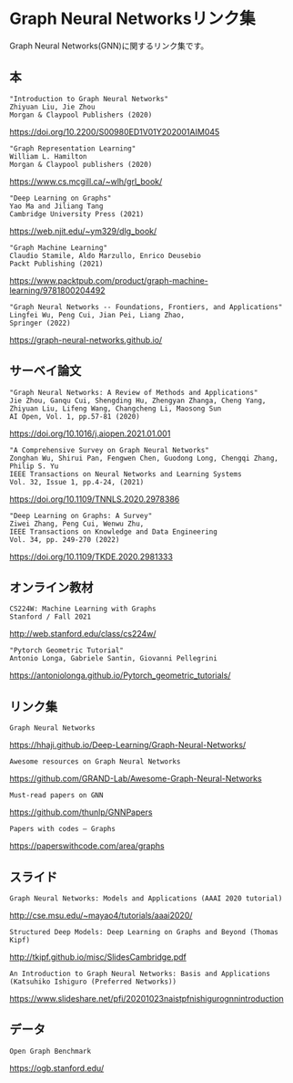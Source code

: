 # Graph Neural Networksリンク集
Graph Neural Networks(GNN)に関するリンク集です。

## 本
    "Introduction to Graph Neural Networks"
    Zhiyuan Liu, Jie Zhou
    Morgan & Claypool Publishers (2020)
https://doi.org/10.2200/S00980ED1V01Y202001AIM045

    "Graph Representation Learning"
    William L. Hamilton
    Morgan & Claypool publishers (2020)
https://www.cs.mcgill.ca/~wlh/grl_book/

    "Deep Learning on Graphs"
    Yao Ma and Jiliang Tang
    Cambridge University Press (2021)
https://web.njit.edu/~ym329/dlg_book/

    "Graph Machine Learning"
    Claudio Stamile, Aldo Marzullo, Enrico Deusebio 
    Packt Publishing (2021)
https://www.packtpub.com/product/graph-machine-learning/9781800204492

    "Graph Neural Networks -- Foundations, Frontiers, and Applications"
    Lingfei Wu, Peng Cui, Jian Pei, Liang Zhao, 
    Springer (2022)
https://graph-neural-networks.github.io/

## サーベイ論文
    "Graph Neural Networks: A Review of Methods and Applications"
    Jie Zhou, Ganqu Cui, Shengding Hu, Zhengyan Zhanga, Cheng Yang, Zhiyuan Liu, Lifeng Wang, Changcheng Li, Maosong Sun
    AI Open, Vol. 1, pp.57-81 (2020)
https://doi.org/10.1016/j.aiopen.2021.01.001

    "A Comprehensive Survey on Graph Neural Networks"
    Zonghan Wu, Shirui Pan, Fengwen Chen, Guodong Long, Chengqi Zhang, Philip S. Yu
    IEEE Transactions on Neural Networks and Learning Systems
    Vol. 32, Issue 1, pp.4-24, (2021)
https://doi.org/10.1109/TNNLS.2020.2978386

    "Deep Learning on Graphs: A Survey"
    Ziwei Zhang, Peng Cui, Wenwu Zhu,
    IEEE Transactions on Knowledge and Data Engineering
    Vol. 34, pp. 249-270 (2022)
https://doi.org/10.1109/TKDE.2020.2981333

## オンライン教材
    CS224W: Machine Learning with Graphs
    Stanford / Fall 2021
http://web.stanford.edu/class/cs224w/

    "Pytorch Geometric Tutorial"
    Antonio Longa, Gabriele Santin, Giovanni Pellegrini
https://antoniolonga.github.io/Pytorch_geometric_tutorials/

## リンク集
    Graph Neural Networks
https://hhaji.github.io/Deep-Learning/Graph-Neural-Networks/

    Awesome resources on Graph Neural Networks
https://github.com/GRAND-Lab/Awesome-Graph-Neural-Networks

    Must-read papers on GNN
https://github.com/thunlp/GNNPapers

    Papers with codes – Graphs
https://paperswithcode.com/area/graphs

## スライド
    Graph Neural Networks: Models and Applications (AAAI 2020 tutorial)
http://cse.msu.edu/~mayao4/tutorials/aaai2020/

    Structured Deep Models: Deep Learning on Graphs and Beyond (Thomas Kipf)
http://tkipf.github.io/misc/SlidesCambridge.pdf

    An Introduction to Graph Neural Networks: Basis and Applications (Katsuhiko Ishiguro (Preferred Networks))
https://www.slideshare.net/pfi/20201023naistpfnishigurognnintroduction

## データ
    Open Graph Benchmark
https://ogb.stanford.edu/

